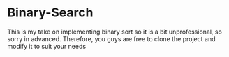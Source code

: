 # Binary-Search
This is my take on implementing binary sort so it is a bit unprofessional, so sorry in advanced.
Therefore, you guys are free to clone the project and modify it to suit your needs
